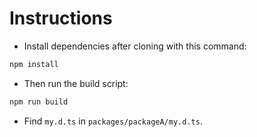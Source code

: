 # Instructions

- Install dependencies after cloning with this command:

```bash
npm install
```

- Then run the build script:

```bash
npm run build
```

- Find `my.d.ts` in `packages/packageA/my.d.ts`.
